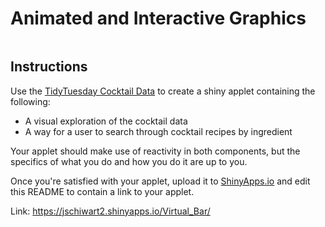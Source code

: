 # Animated and Interactive Graphics

```{r}

```


## Instructions

Use the [TidyTuesday Cocktail Data](https://github.com/rfordatascience/tidytuesday/blob/master/data/2020/2020-05-26/readme.md) to create a shiny applet containing the following:

- A visual exploration of the cocktail data
- A way for a user to search through cocktail recipes by ingredient

Your applet should make use of reactivity in both components, but the specifics of what you do and how you do it are up to you.

Once you're satisfied with your applet, upload it to [ShinyApps.io](https://www.shinyapps.io/) and edit this README to contain a link to your applet.

Link: https://jschiwart2.shinyapps.io/Virtual_Bar/
